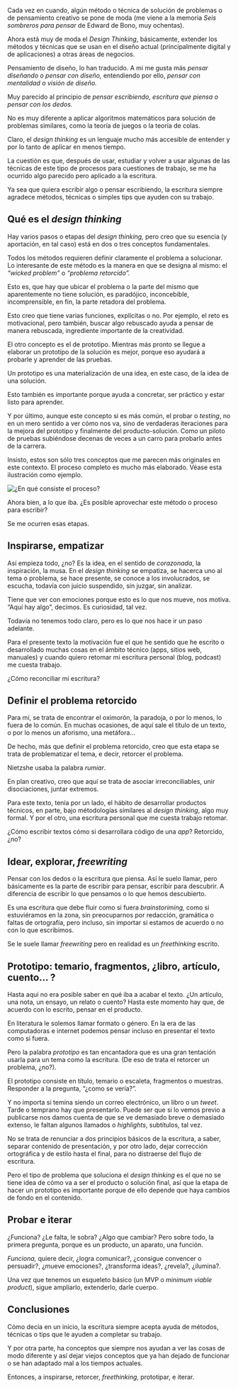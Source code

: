 Cada vez en cuando, algún método o técnica de solución de problemas o de pensamiento creativo se pone de moda (me viene a la memoria *Seis sombreros para pensar* de Edward de Bono, muy ochentas).  

Ahora está muy de moda el *Design Thinking*, básicamente, extender los métodos y técnicas que se usan en el diseño actual (principalmente digital y de aplicaciones) a otras áreas de negocios.

Pensamiento de diseño, lo han traducido. A mi me gusta más *pensar diseñando o pensar con diseño,* entendiendo por ello, *pensar con mentalidad o visión de diseño.*

Muy parecido al principio de *pensar escribiendo, escritura que piensa o pensar con los dedos.*

No es muy diferente a aplicar algoritmos matemáticos para solución de problemas similares, como la teoría de juegos o la teoría de colas.

Claro, el *design thinking* es un lenguaje mucho más accesible de entender y por lo tanto de aplicar en menos tiempo.

La cuestión es que, después de usar, estudiar y volver a usar algunas de las técnicas de este tipo de procesos para cuestiones de trabajo, se me ha ocurrido algo parecido pero aplicado a la escritura.

Ya sea que quiera escribir algo o pensar escribiendo, la escritura siempre agradece métodos, técnicas o simples tips que ayuden con su trabajo.


## Qué es el *design thinking*

Hay varios pasos o etapas del *design thinking,* pero creo que su esencia (y aportación, en tal caso) está en dos o tres conceptos fundamentales.

Todos los métodos requieren definir claramente el problema a solucionar. Lo interesante de este método es la manera en que se designa al mismo: el *“wicked problem”* o *“problema retorcido”.* 

Esto es, que hay que ubicar el problema o la parte del mismo que aparentemente no tiene solución, es paradójico, inconcebible, incomprensible, en fin, la parte retadora del problema.

Esto creo que tiene varias funciones, explícitas o no. Por ejemplo, el reto es motivacional, pero también, buscar algo rebuscado ayuda a pensar de manera rebuscada, ingrediente importante de la creatividad.

El otro concepto es el de prototipo. Mientras más pronto se llegue a elaborar un prototipo de la solución es mejor, porque eso ayudará a probarle y aprender de las pruebas.

Un prototipo es una materialización de una idea, en este caso, de la idea de una solución.

Esto también es importante porque ayuda a concretar, ser práctico y estar listo para aprender.

Y por último, aunque este concepto si es más común, el probar o *testing*, no en un mero sentido a ver cómo nos va, sino de verdaderas iteraciones para la mejora del prototipo y finalmente del producto-solución. Como un piloto de pruebas subiéndose decenas de veces a un carro para probarlo antes de la carrera.

Insisto, estos son sólo tres conceptos que me parecen más originales en este contexto. El proceso completo es mucho más elaborado. Véase esta ilustración como ejemplo.


![¿En qué consiste el proceso?](http://www.designthinking.es/includes/skins/default/img/contenido/consiste-1.png)




Ahora bien, a lo que iba. ¿Es  posible aprovechar este método o proceso para escribir?

Se me ocurren esas etapas.


## Inspirarse, empatizar

Así empieza todo, ¿no? Es la idea, en el sentido de *corazonada*, la inspiración, la musa. En el *design thinking* se empatiza, se hacerca uno al tema o problema, se hace presente, se conoce a los involucrados, se escucha, todavía con juicio suspendido, sin juzgar, sin analizar.

Tiene que ver con emociones porque esto es lo que nos mueve, nos motiva. “Aquí hay algo”, decimos. Es curiosidad, tal vez.

Todavía no tenemos todo claro, pero es lo que nos hace ir un paso adelante.

Para el presente texto la motivación fue el que he sentido que he escrito o desarrollado muchas cosas en el ámbito técnico (apps, sitios web, manuales) y cuando quiero retomar mi escritura personal (blog, podcast) me cuesta trabajo.

¿Cómo reconciliar mi escritura?

## Definir el problema retorcido

Para mí, se trata de encontrar el oximorón, la paradoja, o por lo menos, lo fuera de lo común. En muchas ocasiones, de aquí sale el título de un texto, o por lo menos un aforismo, una metáfora…

De hecho, más que definir el problema retorcido, creo que esta etapa se trata de problematizar el tema, e decir, retorcer el problema.

Nietzshe usaba la palabra *rumiar*.

En plan creativo, creo que aquí se trata de asociar irreconciliables, unir disociaciones, juntar extremos. 

Para este texto, tenía por un lado, el hábito de desarrollar productos técnicos, en parte, bajo métodologías similares al *design thinking*, algo muy formal. Y por el otro, una escritura personal que me cuesta trabajo retomar.

¿Cómo escribir textos cómo si desarrollara código de una *app*? Retorcido, ¿no?

## Idear, explorar, *freewriting*

Pensar con los dedos o la escritura que piensa. Así le suelo llamar, pero básicamente es la parte de escribir para pensar, escribir para descubrir. A diferencia de escribir lo que pensamos o lo que hemos descubierto.

Es una escritura que debe fluir como si fuera *brainstoriming,* como si estuviéramos en la zona, sin preocuparnos por redacción, gramática o faltas de ortografía, pero incluso, sin importar si estamos de acuerdo o no con lo que escribimos. 

Se le suele llamar *freewriting* pero en realidad es un *freethinking* escrito.

## Prototipo: temario, fragmentos, ¿libro, artículo, cuento… ?

Hasta aquí no era posible saber en qué iba a acabar el texto. ¿Un artículo, una nota, un ensayo, un relato o cuento? Hasta este momento hay que, de acuerdo con lo escrito, pensar en el producto. 

En literatura le solemos llamar formato o género. En la era de las computadoras e internet podemos pensar incluso en presentar el texto como si fuera.

Pero la palabra *prototipo* es tan encantadora que es una gran tentación usarla para un tema como la escritura. (De eso de trata el retorcer un problema, ¿no?).

El prototipo consiste en título, temario o escaleta, fragmentos o muestras. Responder a la pregunta, “¿como se vería?”.

Y no importa si temina siendo un correo electrónico, un libro o un *tweet*. Tarde o temprano hay que presentarlo. Puede ser que si lo vemos previo a publicarse nos damos cuenta de que se ve demasiado breve o demasiado extenso, le faltan algunos llamados o *highlights*, subtítulos, tal vez.

No se trata de renunciar a dos principios básicos de la escritura, a saber, separar contenido de presentación, y por otro lado, dejar corrección ortográfica y de estilo hasta el final, para no distraerse del flujo de escritura.

Pero el tipo de problema que soluciona el *design thinking* es el que no se tiene idea de cómo va a ser el producto o solución final, así que la etapa de hacer un prototipo es importante porque de ello depende que haya cambios de fondo en el contenido.

## Probar e iterar

¿Funciona? ¿Le falta, le sobra? ¿Algo que cambiar? Pero sobre todo, la primera pregunta, porque es un producto, un aparato, una función.

*Funciona,* quiere decir, ¿logra comunicar?, ¿consigue convencer o persuadir?, ¿mueve emociones?, ¿transforma ideas?, ¿revela?, ¿ilumina?.

Una vez que tenemos un esqueleto básico (un MVP o *minimum viable product*), sigue ampliarlo, extenderlo, darle cuerpo.


## Conclusiones

Cómo decía en un inicio, la escritura siempre acepta ayuda de métodos, técnicas o tips que le ayuden a completar su trabajo.

Y por otra parte, ha conceptos que siempre nos ayudan a ver las cosas de modo diferente y así dejar viejos conceptos que ya han dejado de funcionar o se han adaptado mal a los tiempos actuales.

Entonces, a inspirarse, retorcer, *freethinking*, prototipar, e iterar. 




<!--stackedit_data:
eyJwcm9wZXJ0aWVzIjoiYXV0aG9yOiBhZG9sZm9yaXNtb3Ncbn
B1Ymxpc2hlZDogdHJ1ZVxuIiwiaGlzdG9yeSI6WzYyNTk3MDI4
MSwtMTE5Mjg1NjQyM119
-->